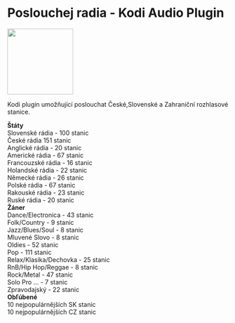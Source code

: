 # Poslouchej radia - Kodi Audio Plugin
<img src="https://i46.servimg.com/u/f46/19/40/01/67/icon11.png" style="border-width: 0" width="150" height="150" border="0">
<p>Kodi plugin umožňující poslouchat České,Slovenské a Zahraniční rozhlasové stanice.<br>

<p><b> Štáty</b><br>
Slovenské rádia - 100 stanic<br>
České rádia 151 stanic<br>
Anglické rádia - 20 stanic<br>
Americké rádia - 67 stanic<br>
Francouzské rádia - 16 stanic<br>
Holandské rádia - 22 stanic<br>
Německé rádia - 26 stanic<br>
Polské rádia - 67 stanic<br>
Rakouské rádia - 23 stanic<br>
Ruské rádia - 20 stanic<br>
<b>Žáner</b><br>
Dance/Electronica - 43 stanic<br>
Folk/Country - 9 stanic<br>
Jazz/Blues/Soul - 8 stanic<br>
Mluvené Slovo - 8 stanic<br>
Oldies - 52 stanic<br>
Pop - 111 stanic<br>
Relax/Klasika/Dechovka - 25 stanic<br>
RnB/Hip Hop/Reggae  - 8 stanic<br>
Rock/Metal - 47 stanic<br>
Solo Pro ... - 7 stanic<br>
Zpravodajský - 22 stanic<br>
<b>Obľúbené</b><br>
10 nejpopulárnějších SK stanic<br>
10 nejpopulárnějších CZ stanic</p>

